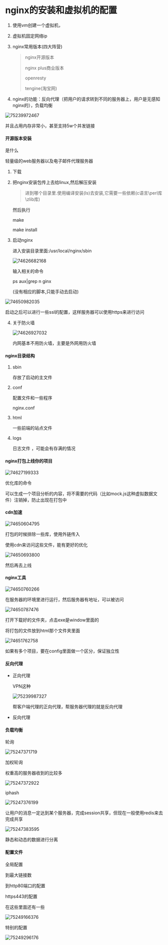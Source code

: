 #  nginx的安装和虚拟机的配置

1. 使用vm创建一个虚拟机，

2. 虚拟机固定网络ip

3. nginx常用版本(四大阵营)

   > nginx开源版本
   >
   > nginx plus商业版本
   >
   > openresty
   >
   > tengine(淘宝网)

4. nginx的功能：反向代理（把用户的请求转到不同的服务器上，用户是无感知nginx的），负载均衡

![75239972467](C:\Users\zxh\Desktop\前端\Nginx\nginx.assets\1752399724673.png)

并且占用内存非常小，甚至支持5w个并发链接



####  开源版本安装

是什么

轻量级的web服务器以及电子邮件代理服务器

1. 下载

2. 把nginx安装包传上去给linux,然后解压安装

   > 进到哪个目录里.使用编译安装(ls)去安装,它需要一些依赖(c语言\perl库\zlib库)

   然后执行

   make

   make install

3. 启动nginx

   进入安装目录里面:/usr/local/nginx/sbin

   ![74626682168](C:\Users\zxh\Desktop\前端\Nginx\nginx.assets\1746266821680.png)

   输入相关的命令

   ps aux|grep n ginx

   (没有相应的脚本,只能手动去启动)


![74650982035](C:\Users\zxh\Desktop\前端\Nginx\nginx.assets\1746509820350.png)

启动之后可以进行一些ssl的配置，这样服务器可以使用https来进行访问



4. 关于防火墙

   ![74626927032](C:\Users\zxh\Desktop\前端\Nginx\nginx.assets\1746269270321.png)

   内网基本不用防火墙，主要是外网用防火墙 





####  nginx目录结构

1. sbin

   存放了启动的主文件

2. conf

   配置文件和一些程序 

   nginx.conf  

3. html

   一些前端的站点文件

4. logs

   日志文件 ，可能会有存满的情况

####  nginx打包上线你的项目

![74627199333](C:\Users\zxh\Desktop\前端\Nginx\nginx.assets\1746271993339.png)

优化库的命令

可以生成一个项目分析的内容，将不需要的代码（比如mock.js这种虚拟数据文件）注销掉，防止出现在打包中

####  cdn加速

![74650604795](C:\Users\zxh\Desktop\前端\Nginx\nginx.assets\1746506047952.png)

打包的时候排除一些库，使用外链传入

使用cdn来访问这些文件，能有更好的优化

![74650693800](C:\Users\zxh\Desktop\前端\Nginx\nginx.assets\1746506938008.png)

然后再去上线





####  nginx工具

![74650760266](C:\Users\zxh\Desktop\前端\Nginx\nginx.assets\1746507602667.png)

在服务器的环境里进行运行，然后服务器有地址，可以被访问 

![74650787476](C:\Users\zxh\Desktop\前端\Nginx\nginx.assets\1746507874765.png)

打开下载好的文件夹，点击exe是window里面的

将打包的文件放到html那个文件夹里面

![74651762758](C:\Users\zxh\Desktop\前端\Nginx\nginx.assets\1746517627587.png)

如果有多个项目，要在config里面做一个区分，保证独立性













####  反向代理

- 正向代理

  VPN这种

  ![75239987327](C:\Users\zxh\Desktop\前端\Nginx\nginx.assets\1752399873270.png)

  帮客户端代理的正向代理，帮服务器代理的就是反向代理

- 反向代理


####  负载均衡

轮询

![75247371719](C:\Users\zxh\Desktop\前端\Nginx\nginx.assets\1752473717194.png)

加权轮询

权重高的服务器收到的比较多

![75247372922](C:\Users\zxh\Desktop\前端\Nginx\nginx.assets\1752473729223.png)

iphash

![75247376199](C:\Users\zxh\Desktop\前端\Nginx\nginx.assets\1752473761994.png)

让用户的消息一定达到某个服务器，完成session共享，但现在一般使用redis来去完成共享

![75247383595](C:\Users\zxh\Desktop\前端\Nginx\nginx.assets\1752473835950.png)

静态和动态的数据进行分离



####  配置文件

全局配置

到最大链接数

到http80端口的配置

https443的配置

在这些里面还有一些

![75249166376](C:\Users\zxh\Desktop\前端\Nginx\nginx.assets\1752491663761.png)

特别的配置

 ![75249296176](C:\Users\zxh\Desktop\前端\Nginx\nginx.assets\1752492961767.png)

